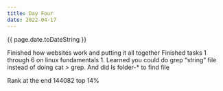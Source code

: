 ```yaml
---
title: Day Four
date: 2022-04-17
---
```


{{ page.date.toDateString }}

Finished how websites work and putting it all together
Finished tasks 1 through 6 on linux fundamentals 1. Learned you could do grep “string” file instead of doing cat > grep. And did ls folder-* to find file

Rank at the end 144082 top 14%